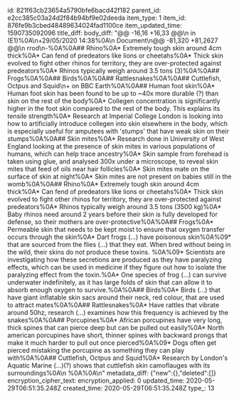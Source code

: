 id: 821f63cb23654a5790bfe6bacd42f182
parent_id: e2cc385c03a24d2f84b94bf9e02deeda
item_type: 1
item_id: 876fe9b3cbed48489634024fad1100ce
item_updated_time: 1590735092096
title_diff: 
body_diff: "@@ -16,16 +16,33 @@\n in (E1)%0A\n+29/05/2020 14:38%0A\n Document\n@@ -81,320 +81,2627 @@\n rrod\n-%0A%0A## Rhino%0A* Extremely tough skin around 4cm thick%0A* Can fend of predeators like lions or cheetahs%0A* Thick skin evolved to fight other rhinos for territory, they are over-protected against predeators%0A* Rhinos typically weigh around 3.5 tons (3)%0A%0A## Frogs%0A%0A## Birds%0A%0A## Rattlesnakes%0A%0A## Cuttlefish, Octpus and Squid\n+ on BBC Earth%0A%0A## Human foot skin%0A* Human foot skin has been found to be up to ~40x more durable (?) than skin on the rest of the body%0A* Collegen concentration is significantly higher in the foot skin compared to the rest of the body. This explains its tensile strength%0A* Research at Imperial College London is looking into how to artificially introduce collegen into skin elsewhere in the body, which is especially useful for amputees with 'stumps' that have weak skin on their stumps%0A%0A## Skin mites%0A* Research done in University of West England looking at the presence of skin mites in various populations of humans, which can help trace ancestry%0A* Skin sample from forehead is taken using glue, and analysed 300x under a microscope, to reveal skin mites that feed of oils near hair follicles%0A* Skin mites mate on the surface of skin at night%0A* Skin mites are not present on babies still in the womb%0A%0A## Rhino%0A* Extremely tough skin around 4cm thick%0A* Can fend of predeators like lions or cheetahs%0A* Thick skin evolved to fight other rhinos for territory, they are over-protected against predeators%0A* Rhinos typically weigh around 3.5 tons (3500 kg)%0A* Baby rhinos need around 2 years before their skin is fully developed for defense, so their mothers are over-protective%0A%0A## Frogs%0A* Permeable skin that needs to be kept moist to ensure that oxygen transfer occurs through the skin%0A* Dart frogs (...) have poisonous skin%0A%09* that are sourced from the flies (...) that they eat. When bred without being in the wild, their skins do not produce these toxins. %0A%09* Scientists are investigating how these secretions are produced as they have paralyzing effects, which can be used in medicine if they figure out how to isolate the paralyzing effect from the toxin.%0A* One species of frog (...) can survive underwater indefinitely, as it has large folds of skin that can allow it to absorb enough oxygen to survive.%0A%0A## Birds%0A* Birds (...) that have giant inflatable skin sacs around their neck, red colour, that are used to attract mates%0A%0A## Rattlesnakes%0A* Have rattles that vibrate around 50hz, research (...) examines how this frequency is achieved by the snakes%0A%0A## Porcupines%0A* African porcupines have very long, thick spines that can pierce deep but can be pulled out easily%0A* North american porcupines have short, thinner spines with backward prongs that make it much harder to pull out once pierced%0A%09* Dogs often get pierced mistaking the porcupine as something they can play with%0A%0A## Cuttlefish, Octpus and Squid%0A* Research by London's Aquatic Marine (...)(?) shows that cuttlefish skin camoflauges with its surroundings%0A\n %0A%0A\n"
metadata_diff: {"new":{},"deleted":[]}
encryption_cipher_text: 
encryption_applied: 0
updated_time: 2020-05-29T06:51:35.248Z
created_time: 2020-05-29T06:51:35.248Z
type_: 13